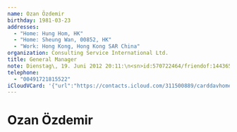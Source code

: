 ```yaml
---
name: Ozan Özdemir
birthday: 1981-03-23
addresses:
  - "Home: Hung Hom, HK"
  - "Home: Sheung Wan, 00852, HK"
  - "Work: Hong Kong, Hong Kong SAR China"
organization: Consulting Service International Ltd.
title: General Manager
note: Dienstag\, 19. Juni 2012 20:11:\n<sn>id:570722464/friendof:1443652815</sn>\n------------------------------------------------------------------\n<sn>id:570722464/friendof:1443652815</sn>
telephone:
  - "00491721815522"
iCloudVCard: '{"url":"https://contacts.icloud.com/311500889/carddavhome/card/NGE5NTcwZTUtZjE4OC00ZDUwLTg0ZjItYjY0YmUxODIxNGEx.vcf","etag":"\"kmfhcus4\"","data":"BEGIN:VCARD\r\nVERSION:3.0\r\nFN:\r\nN:Özdemir;Ozan;;;\r\nUID:4a9570e5-f188-4d50-84f2-b64be18214a1\r\nBDAY;VALUE=date:1981-03-23\r\nADR;TYPE=HOME:;;;Hung Hom;;;HK;\r\nADR;TYPE=HOME:;;;Sheung Wan;;00852;HK;\r\nADR;TYPE=WORK:;;;Hong Kong;;;Hong Kong SAR China;\r\nWP1.X-ABLABEL:Work\r\nPRODID:ez-vcard 0.9.13-fc\r\nREV:2025-04-03T22:10:44Z\r\nORG:Consulting Service International Ltd.;\r\nTITLE:General Manager\r\nNOTE:Dienstag\\, 19. Juni 2012 20:11:\\n<sn>id:570722464/friendof:1443652815<\r\n /sn>\\n------------------------------------------------------------------\\n<\r\n sn>id:570722464/friendof:1443652815</sn>\r\nPHOTO;VALUE=uri:https://gateway.icloud.com/contacts/311500889/ck/card/6bd42\r\n 7fbc5b950b8c55d9b7646c988e5\r\nTEL;TYPE=CELL:00491721815522\r\nEND:VCARD"}'
---
```

# Ozan Özdemir